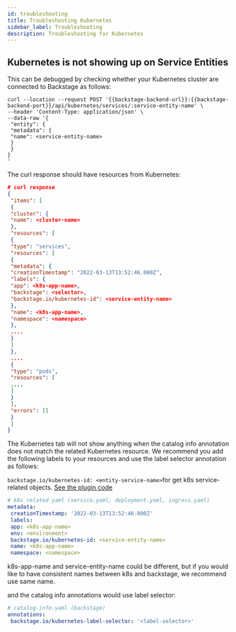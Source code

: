 ```yaml
---
id: troubleshooting
title: Troubleshooting Kubernetes
sidebar_label: Troubleshooting
description: Troubleshooting for Kubernetes
---
```


## Kubernetes is not showing up on Service Entities

This can be debugged by checking whether your Kubernetes cluster are connected
to Backstage as follows:

```curl
curl --location --request POST '{{backstage-backend-url}}:{{backstage-backend-port}}/api/kubernetes/services/:service-entity-name' \
--header 'Content-Type: application/json' \
--data-raw '{
 "entity": {
 "metadata": {
 "name": <service-entity-name>
 }
 }
}
'
```

The curl response should have resources from Kubernetes:

```json
# curl response
{
 "items": [
 {
 "cluster": {
 "name": <cluster-name>
 },
 "resources": [
 {
 "type": "services",
 "resources": [
 {
 "metadata": {
 "creationTimestamp": "2022-03-13T13:52:46.000Z",
 "labels": {
 "app": <k8s-app-name>,
 "backstage": <selector>,
 "backstage.io/kubernetes-id": <service-entity-name>
 },
 "name": <k8s-app-name>,
 "namespace": <namespace>
 },
 ....
 }
 ]
 },
 ....
 {
 "type": "pods",
 "resources": [
 ,,,,
 ]
 }
 ],
 "errors": []
 }
 ]
}

```

The Kubernetes tab will not show anything when the catalog info annotation does
not match the related Kubernetes resource. We recommend you add the following
labels to your resources and use the label selector annotation as follows:

`backstage.io/kubernetes-id: <entity-service-name>`for get k8s service-related
objects.
[See the plugin code](https://github.com/backstage/backstage/blob/a1f587c/plugins/kubernetes-backend/src/service/KubernetesFetcher.ts#L119)

```yaml
# k8s related yaml (service.yaml, deployment.yaml, ingress.yaml)
metadata:
 creationTimestamp: '2022-03-13T13:52:46.000Z'
 labels:
 app: <k8s-app-name>
 env: <environment>
 backstage.io/kubernetes-id: <service-entity-name>
 name: <k8s-app-name>
 namespace: <namespace>
```

k8s-app-name and service-entity-name could be different, but if you would like
to have consistent names between k8s and backstage, we recommend use same name.

and the catalog info annotations would use label selector:

```yaml
# catalog-info.yaml (backstage)
annotations:
 backstage.io/kubernetes-label-selector: '<label-selector>'
```
